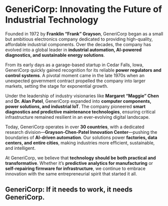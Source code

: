 # GeneriCorp: Innovating the Future of Industrial Technology  

Founded in 1972 by **Franklin “Frank” Grayson**, GeneriCorp began as a small but ambitious electronics company dedicated to providing high-quality, affordable industrial components. Over the decades, the company has evolved into a global leader in **industrial automation, AI-powered diagnostics, and sustainable energy solutions**.  

From its early days as a garage-based startup in Cedar Falls, Iowa, GeneriCorp quickly gained recognition for its reliable **power regulators and control systems**. A pivotal moment came in the late 1970s when an unexpected government contract propelled the company into larger markets, setting the stage for exponential growth.  

Under the leadership of industry visionaries like **Margaret “Maggie” Chen** and **Dr. Alan Patel**, GeneriCorp expanded into **computer components, power solutions, and industrial IoT**. The company pioneered **smart diagnostics and predictive maintenance technologies**, ensuring critical infrastructure remained resilient in an ever-evolving digital landscape.  

Today, GeneriCorp operates in over **30 countries**, with a dedicated research division—**Grayson-Chen-Patel Innovation Center**—pushing the boundaries of **AI-driven automation**. Our solutions power **factories, data centers, and entire cities**, making industries more efficient, sustainable, and intelligent.  

At GeneriCorp, we believe that **technology should be both practical and transformative**. Whether it’s **predictive analytics for manufacturing** or **self-repairing firmware for infrastructure**, we continue to embrace innovation with the same entrepreneurial spirit that started it all.  

## GeneriCorp: If it needs to work, it needs GeneriCorp.  